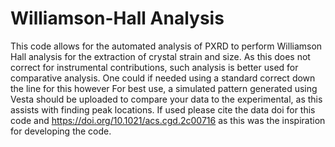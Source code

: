 # Williamson-Hall Analysis
This code allows for the automated analysis of PXRD to perform Williamson Hall analysis for the extraction of crystal strain and size.
As this does not correct for instrumental contributions, such analysis is better used for comparative analysis. One could if needed using a standard correct down the line for this however
For best use, a simulated pattern generated using Vesta should be uploaded to compare your data to the experimental, as this assists with finding peak locations.
If used please cite the data doi for this code and https://doi.org/10.1021/acs.cgd.2c00716 as this was the inspiration for developing the code.
